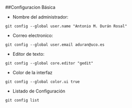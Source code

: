##Configuracion Básica

- Nombre del administrador:

 `git config --global user.name "Antonio M. Durán Rosal"`

- Correo electronico:

`git config --global user.email aduran@uco.es`

- Editor de texto:

`git config --global core.editor "gedit"`

- Color de la interfaz

`git config --global color.ui true`

- Listado de Configuración

`git config list`